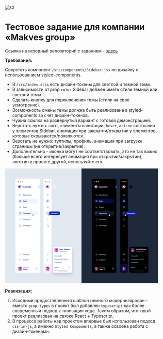 ![CI](https://github.com/professor-severus-snape/task_makves_group/actions/workflows/web.yml/badge.svg)

# Тестовое задание для компании «Makves group»

Ссылка на исходный репозиторий с заданием - [здесь](https://github.com/Alaladdin/frontend-html-task)

**Требования:**

Сверстать компонент `/src/components/Sidebar.jsx` по дизайну c использованием styled-components.

- В `/src/index.scss` есть дизайн-токены для светлой и темной темы.
- В зависимости от prop `color` Sidebar должен иметь стили темной или светлой темы.
- Сделать кнопку для переключения темы (стили на свое усмотрение).
- Возможность смены темы должна быть реализована в styled-components за счет дизайн-токенов.
- Нужна ссылка на развернутый вариант с готовой демонстрацией.
- Верстать нужно: лого, элементы навигации, `hover`, `active` состояния у элементов Sidebar, анимация при закрытии/открытии у элементов, которые скрываются/появляются.
- Верстать не нужно: тултипы, профиль, анимация при загрузке страницы (не открытие/закрытие).
- Дополнительно - иконки могут не соответствовать, это не так важно (больше всего интересует анимация при открытии/закрытии), логотип в проекте другой, используйте его.

![design.png](src/assets/design.png)

**Реализация:**

1. Исходный предоставленный шаблон немного модернизирован - вместо `prop types` в проект был добавлен `typescript` как более современный подход к типизации кода. Таким образом, итоговый проект реализован на связке React + Typescript.
1. В процессе работы над проектом впервые был использован подход `css-in-js`, а именно `Styled Components`, а также освоена работа с дизайн-токенами.

